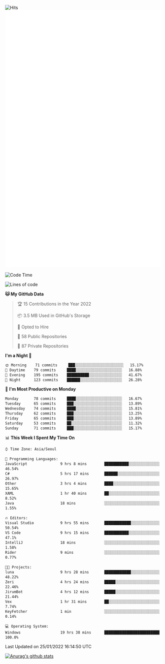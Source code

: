 ![Hits](https://hits.seeyoufarm.com/api/count/incr/badge.svg?url=https%3A%2F%2Fgithub.com%2Fkokose1234&count_bg=%2379C83D&title_bg=%23555555&icon=apple.svg&icon_color=%23E7E7E7&title=hits&edge_flat=false)
<br/>
![Metrics](https://github.com/kokose1234/kokose1234/blob/main/github-metrics.svg)

<!--START_SECTION:waka-->
![Code Time](http://img.shields.io/badge/Code%20Time-394%20hrs%2010%20mins-blue)

![Lines of code](https://img.shields.io/badge/From%20Hello%20World%20I%27ve%20Written-8%20Million%20lines%20of%20code-blue)

**🐱 My GitHub Data** 

> 🏆 15 Contributions in the Year 2022
 > 
> 📦 3.5 MB Used in GitHub's Storage 
 > 
> 💼 Opted to Hire
 > 
> 📜 58 Public Repositories 
 > 
> 🔑 87 Private Repositories  
 > 
**I'm a Night 🦉** 

```text
🌞 Morning    71 commits     ███░░░░░░░░░░░░░░░░░░░░░░   15.17% 
🌆 Daytime    79 commits     ████░░░░░░░░░░░░░░░░░░░░░   16.88% 
🌃 Evening    195 commits    ██████████░░░░░░░░░░░░░░░   41.67% 
🌙 Night      123 commits    ██████░░░░░░░░░░░░░░░░░░░   26.28%

```
📅 **I'm Most Productive on Monday** 

```text
Monday       78 commits     ████░░░░░░░░░░░░░░░░░░░░░   16.67% 
Tuesday      65 commits     ███░░░░░░░░░░░░░░░░░░░░░░   13.89% 
Wednesday    74 commits     ████░░░░░░░░░░░░░░░░░░░░░   15.81% 
Thursday     62 commits     ███░░░░░░░░░░░░░░░░░░░░░░   13.25% 
Friday       65 commits     ███░░░░░░░░░░░░░░░░░░░░░░   13.89% 
Saturday     53 commits     ██░░░░░░░░░░░░░░░░░░░░░░░   11.32% 
Sunday       71 commits     ███░░░░░░░░░░░░░░░░░░░░░░   15.17%

```


📊 **This Week I Spent My Time On** 

```text
⌚︎ Time Zone: Asia/Seoul

💬 Programming Languages: 
JavaScript               9 hrs 8 mins        ███████████░░░░░░░░░░░░░░   46.54% 
C#                       5 hrs 17 mins       ██████░░░░░░░░░░░░░░░░░░░   26.97% 
Other                    3 hrs 4 mins        ████░░░░░░░░░░░░░░░░░░░░░   15.65% 
XAML                     1 hr 40 mins        ██░░░░░░░░░░░░░░░░░░░░░░░   8.52% 
Java                     18 mins             ░░░░░░░░░░░░░░░░░░░░░░░░░   1.55%

🔥 Editors: 
Visual Studio            9 hrs 55 mins       ████████████░░░░░░░░░░░░░   50.54% 
VS Code                  9 hrs 15 mins       ███████████░░░░░░░░░░░░░░   47.1% 
IntelliJ                 18 mins             ░░░░░░░░░░░░░░░░░░░░░░░░░   1.58% 
Rider                    9 mins              ░░░░░░░░░░░░░░░░░░░░░░░░░   0.77%

🐱‍💻 Projects: 
luna                     9 hrs 28 mins       ████████████░░░░░░░░░░░░░   48.22% 
Zeri                     4 hrs 24 mins       █████░░░░░░░░░░░░░░░░░░░░   22.46% 
JirumBot                 4 hrs 12 mins       █████░░░░░░░░░░░░░░░░░░░░   21.44% 
Vex                      1 hr 31 mins        ██░░░░░░░░░░░░░░░░░░░░░░░   7.74% 
KeyFetcher               1 min               ░░░░░░░░░░░░░░░░░░░░░░░░░   0.14%

💻 Operating System: 
Windows                  19 hrs 38 mins      █████████████████████████   100.0%

```


 Last Updated on 25/01/2022 16:14:50 UTC
<!--END_SECTION:waka-->

[![Anurag's github stats](https://github-readme-stats.vercel.app/api?username=kokose1234&theme=dracula)](https://github.com/anuraghazra/github-readme-stats)



	
